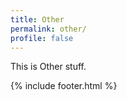 ```yaml
---
title: Other
permalink: other/
profile: false
---
```


This is Other stuff.

{% include footer.html %}
